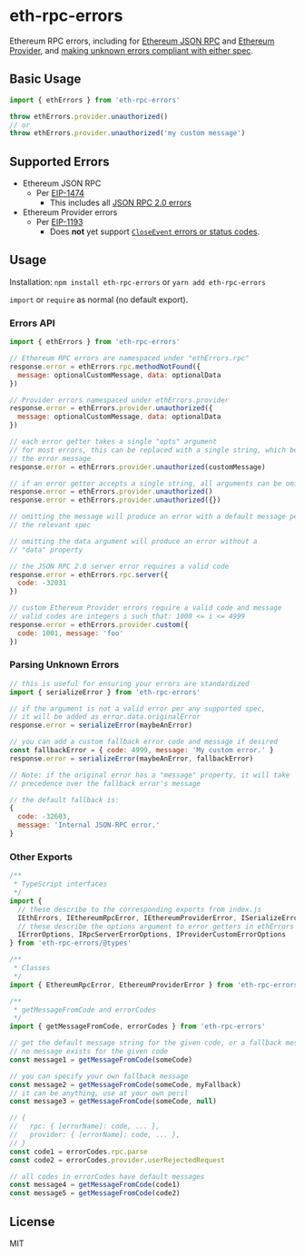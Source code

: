 # eth-rpc-errors

Ethereum RPC errors, including for
[Ethereum JSON RPC](https://github.com/ethereum/EIPs/blob/master/EIPS/eip-1474.md)
and
[Ethereum Provider](https://github.com/ethereum/EIPs/blob/master/EIPS/eip-1193.md),
and [making unknown errors compliant with either spec](#parsing-unknown-errors).

## Basic Usage

```js
import { ethErrors } from 'eth-rpc-errors'

throw ethErrors.provider.unauthorized()
// or
throw ethErrors.provider.unauthorized('my custom message')
```

## Supported Errors

- Ethereum JSON RPC
  - Per [EIP-1474](https://eips.ethereum.org/EIPS/eip-1474#error-codes)
    - This includes all
    [JSON RPC 2.0 errors](https://www.jsonrpc.org/specification#error_object)
- Ethereum Provider errors
  - Per [EIP-1193](https://eips.ethereum.org/EIPS/eip-1193#provider-errors)
    - Does **not** yet support [`CloseEvent` errors or status codes](https://developer.mozilla.org/en-US/docs/Web/API/CloseEvent#Status_codes).

## Usage

Installation: `npm install eth-rpc-errors` or `yarn add eth-rpc-errors`

`import` or `require` as normal (no default export).

### Errors API

```js
import { ethErrors } from 'eth-rpc-errors'

// Ethereum RPC errors are namespaced under "ethErrors.rpc"
response.error = ethErrors.rpc.methodNotFound({
  message: optionalCustomMessage, data: optionalData
})

// Provider errors namespaced under ethErrors.provider
response.error = ethErrors.provider.unauthorized({
  message: optionalCustomMessage, data: optionalData
})

// each error getter takes a single "opts" argument
// for most errors, this can be replaced with a single string, which becomes
// the error message
response.error = ethErrors.provider.unauthorized(customMessage)

// if an error getter accepts a single string, all arguments can be omitted
response.error = ethErrors.provider.unauthorized()
response.error = ethErrors.provider.unauthorized({})

// omitting the message will produce an error with a default message per
// the relevant spec

// omitting the data argument will produce an error without a
// "data" property

// the JSON RPC 2.0 server error requires a valid code
response.error = ethErrors.rpc.server({
  code: -32031
})

// custom Ethereum Provider errors require a valid code and message
// valid codes are integers i such that: 1000 <= i <= 4999
response.error = ethErrors.provider.custom({
  code: 1001, message: 'foo'
})
```

### Parsing Unknown Errors

```js
// this is useful for ensuring your errors are standardized
import { serializeError } from 'eth-rpc-errors'

// if the argument is not a valid error per any supported spec,
// it will be added as error.data.originalError
response.error = serializeError(maybeAnError)

// you can add a custom fallback error code and message if desired
const fallbackError = { code: 4999, message: 'My custom error.' }
response.error = serializeError(maybeAnError, fallbackError)

// Note: if the original error has a "message" property, it will take
// precedence over the fallback error's message

// the default fallback is:
{
  code: -32603,
  message: 'Internal JSON-RPC error.'
}
```

### Other Exports

```js
/**
 * TypeScript interfaces
 */
import {
  // these describe to the corresponding exports from index.js
  IEthErrors, IEthereumRpcError, IEthereumProviderError, ISerializeError,
  // these describe the options argument to error getters in ethErrors
  IErrorOptions, IRpcServerErrorOptions, IProviderCustomErrorOptions
} from 'eth-rpc-errors/@types'

/**
 * Classes
 */
import { EthereumRpcError, EthereumProviderError } from 'eth-rpc-errors'

/**
 * getMessageFromCode and errorCodes
 */
import { getMessageFromCode, errorCodes } from 'eth-rpc-errors'

// get the default message string for the given code, or a fallback message if
// no message exists for the given code
const message1 = getMessageFromCode(someCode)

// you can specify your own fallback message
const message2 = getMessageFromCode(someCode, myFallback)
// it can be anything, use at your own peril
const message3 = getMessageFromCode(someCode, null)

// {
//   rpc: { [errorName]: code, ... },
//   provider: { [errorName]: code, ... },
// }
const code1 = errorCodes.rpc.parse
const code2 = errorCodes.provider.userRejectedRequest

// all codes in errorCodes have default messages
const message4 = getMessageFromCode(code1)
const message5 = getMessageFromCode(code2)
```

## License

MIT
